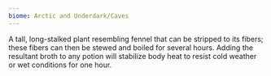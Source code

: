 ```yaml
---
biome: Arctic and Underdark/Caves
---
```

A tall, long-stalked plant resembling fennel that can be stripped to its fibers; these fibers can then be stewed and boiled for several hours. Adding the resultant broth to any potion will stabilize body heat to resist cold weather or wet conditions for one hour. 

